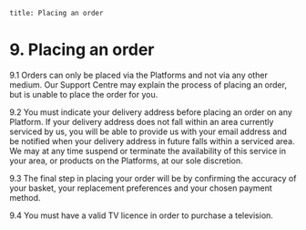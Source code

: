 ```meta
title: Placing an order 
```

# 9. Placing an order

9.1 Orders can only be placed via the Platforms and not via any other medium. Our Support Centre may explain the process of placing an order, but is unable to place the order for you. 

9.2 You must indicate your delivery address before placing an order on any Platform. If your delivery address does not fall within an area currently serviced by us, you will be able to provide us with your email address and be notified when your delivery address in future falls within a serviced area. We may at any time suspend or terminate the availability of this service in your area, or products on the Platforms, at our sole discretion.   

9.3 The final step in placing your order will be by confirming the accuracy of your basket, your replacement preferences and your chosen payment method. 

9.4 You must have a valid TV licence in order to purchase a television. 